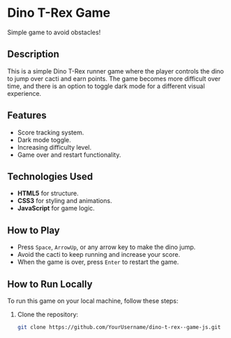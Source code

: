 # Dino T-Rex Game

Simple game to avoid obstacles!

## Description

This is a simple Dino T-Rex runner game where the player controls the dino to jump over cacti and earn points. The game becomes more difficult over time, and there is an option to toggle dark mode for a different visual experience.

## Features

- Score tracking system.
- Dark mode toggle.
- Increasing difficulty level.
- Game over and restart functionality.

## Technologies Used

- **HTML5** for structure.
- **CSS3** for styling and animations.
- **JavaScript** for game logic.

## How to Play

- Press `Space`, `ArrowUp`, or any arrow key to make the dino jump.
- Avoid the cacti to keep running and increase your score.
- When the game is over, press `Enter` to restart the game.

## How to Run Locally

To run this game on your local machine, follow these steps:

1. Clone the repository:
   ```bash
   git clone https://github.com/YourUsername/dino-t-rex--game-js.git
   ```
